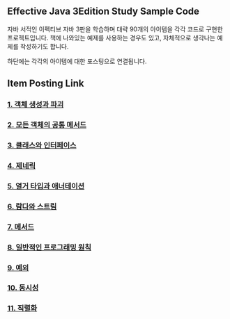 ## Effective Java 3Edition Study Sample Code
자바 서적인 이펙티브 자바 3판을 학습하며 대략 90개의 아이템을 각각 코드로 구현한 
프로젝트입니다. 
책에 나와있는 예제를 사용하는 경우도 있고, 자체적으로 생각나는 예제를 작성하기도 합니다.

하단에는 각각의 아이템에 대한 포스팅으로 연결됩니다. 

## Item Posting Link
### [1. 객체 생성과 파괴](./src/main/java/me/catsbi/effectivejavastudy/chapter1)
### [2. 모든 객체의 공통 메서드](src/main/java/me/catsbi/effectivejavastudy/chapter2)
### [3. 클래스와 인터페이스](src/main/java/me/catsbi/effectivejavastudy/chapter3)
### [4. 제네릭](src/main/java/me/catsbi/effectivejavastudy/chapter4)
### [5. 열거 타입과 애너테이션](src/main/java/me/catsbi/effectivejavastudy/chapter5)
### [6. 람다와 스트림](src/main/java/me/catsbi/effectivejavastudy/chapter6)
### [7. 메서드](src/main/java/me/catsbi/effectivejavastudy/chapter7)
### [8. 일반적인 프로그래밍 원칙](src/main/java/me/catsbi/effectivejavastudy/chapter8)
### [9. 예외](src/main/java/me/catsbi/effectivejavastudy/chapter9)
### [10. 동시성](src/main/java/me/catsbi/effectivejavastudy/chapter10)
### [11. 직렬화](src/main/java/me/catsbi/effectivejavastudy/chapter11)
